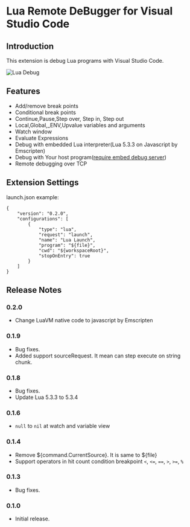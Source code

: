 # Lua Remote DeBugger for Visual Studio Code

## Introduction

This extension is debug Lua programs with Visual Studio Code.

![Lua Debug](https://raw.githubusercontent.com/satoren/LRDB/master/vscode_extension/images/lrdb.gif)

## Features


* Add/remove break points
* Conditional break points
* Continue,Pause,Step over, Step in, Step out
* Local,Global,_ENV,Upvalue variables and arguments
* Watch window
* Evaluate Expressions
* Debug with embedded Lua interpreter(Lua 5.3.3 on Javascript by Emscripten)
* Debug with Your host program([require embed debug server](https://github.com/satoren/LRDB))
* Remote debugging over TCP


## Extension Settings

launch.json example:
```
{
    "version": "0.2.0",
    "configurations": [
        {
            "type": "lua",
            "request": "launch",
            "name": "Lua Launch",
            "program": "${file}",
            "cwd": "${workspaceRoot}",
            "stopOnEntry": true
        }
    ]
}
```

## Release Notes

### 0.2.0
- Change LuaVM native code to javascript by Emscripten
### 0.1.9
- Bug fixes.
- Added support sourceRequest. It mean can step execute on string chunk.
### 0.1.8
- Bug fixes.
- Update Lua 5.3.3 to 5.3.4

### 0.1.6
- ``null`` to ``nil`` at watch and variable view

### 0.1.4
- Remove ${command.CurrentSource}. It is same to ${file}
- Support operators in hit count condition breakpoint ``<``, ``<=``, ``==``, ``>``, ``>=``, ``%``


### 0.1.3
- Bug fixes.

### 0.1.0
- Initial release.
